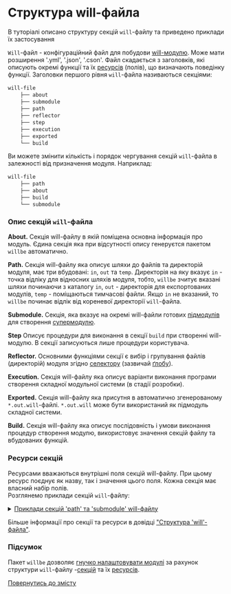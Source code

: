 # Структура will-файла

В туторіалі описано структуру секцій `will`-файлу та приведено приклади їх застосування

`Will`-файл - конфігураційний файл для побудови [will-модулю](Concepts.ukr.md#module). Може мати розширення '.yml', '.json', '.cson'. <a name="structure"></a>  Файл скадається з заголовків, які описують окремі функції та їх [ресурсів](Concepts.ukr.md#resource) (полів), що визначають поведінку функції. Заголовки першого рівня `will`-файла називаються секціями:  
```
will-file
    ├── about
    ├── submodule
    ├── path
    ├── reflector
    ├── step
    ├── execution
    ├── exported
    └── build

```
Ви можете змінити кількість і порядок чергування секцій `will`-файла в залежності від призначення модуля. Наприклад:
```
will-file
    ├── path
    ├── about
    ├── build
    └── submodule

```

### <a name="sections"></a> Опис секцій `will`-файла
<a name="about"></a> **About.** Секція will-файлу в якій поміщена основна інформація про модуль. Єдина секція яка при відсутності опису генеруєтся пакетом `willbe` автоматично.      

<a name="path"></a> **Path.** Секція will-файлу яка описує шляхи до файлів та директорій модуля, має три вбудовані: `in`, `out` та `temp`. Директорія на яку вказує `in` - точка відліку для відносних шляхів модуля, тобто,  `willbe` зчитує вказані шляхи починаючи з каталогу `in`, `out` - директорія для експортованих модулів, `temp` - поміщаються тимчасові файли. Якщо `in` не вказаний, то `willbe` починає відлік від кореневої директорії `will`-файла.   

<a name="submodule"></a> **Submodule.** Секція, яка вказує на окремі will-файли готових [підмодулів](Concepts.ukr.md#submodule) для створення [супермодулю](Concepts.ukr.md#supermodule).  

<a name="step"></a> **Step** Описує процедури для виконання в секції `build` при створенні will-модулю. В секції записуються лише процедури користувача.  

<a name="reflector"></a> **Reflector.** Основними функціями секції є вибір і групування файлів (директорій) модуля згідно [селектору](Concepts.ukr.md#selector) (зазвичай [ґлобу](Concepts.ukr.md#selector-with-glob)).   

<a name="execution"></a> **Execution.** Секція will-файлу яка описує варіанти виконання програми створення складної модульної системи (в стадії розробки).

<a name="exported"></a> **Exported.** Секція will-файлу яка присутня в автоматично згенерованому `*.out.will`-файлі. `*.out.will` може бути використаний як підмодуль складної системи.  

<a name="build"></a> **Build.** Секція will-файлу яка описує послідовність і умови виконання процедур створення модулю, використовує значення секцій файлу та вбудованих функцій.  

### <a name="resources"></a> Ресурси секцій  
<a name="resource"></a> Ресурсами вважаються внутрішні поля секцій will-файлу. При цьому ресурс поєднує як назву, так і значення цього поля. Кожна секція має власний набір полів.   
Розглянемо приклади секцій `will`-файлу:
<details>
  <summary><u> Приклади секцій 'path' та 'submodule' will-файлу</u></summary>

![path.section.ukr](./Images/path.section.ukr.png)

<p> </p>

![submodule.section.ukr](./Images/submodule.section.ukr.png)

</details>

<p></p>

Більше інформації про секції та ресурси в довідці ["Структура 'will'-файла"](WillFileStructure.ukr.md).

### Підсумок
Пакет `willbe` дозволяє [гнучко налаштовувати модулі](#structure) за рахунок структури `will`-файлу -[секцій](#sections) та їх [ресурсів](#resources).

[Повернутись до змісту](Topics.ukr.md)
